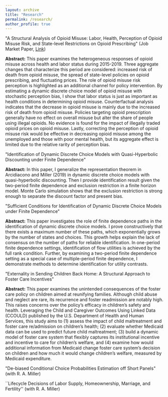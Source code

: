 ```yaml
---
layout: archive
title: "Research"
permalink: /research/
author_profile: true
---
```


"A Structural Analysis of Opioid Misuse: Labor, Health, Perception of Opioid Misuse Risk, and
State-level Restrictions on Opioid Prescribing" (Job Market Paper, [Link](https://www.dropbox.com/scl/fi/4by4huncfhc77klxaf4er/Jaepil_Lee_JMP.pdf?rlkey=q2fd0hfy2e24tqxstg51dgf7l&st=fpq2v5h9&dl=0)) 

**Abstract:** This paper examines the heterogeneous responses of opioid misuse across health and labor status during 2015-2019. Three aggregate changes that characterize this period are considered: increased risk of death from opioid misuse, the spread of state-level policies on opioid prescribing, and fluctuating prices. The role of opioid misuse risk perception is highlighted as an additional channel for policy intervention. By estimating a dynamic discrete choice model of opioid misuse with stochastic perception bias, I show that labor status is just as important as health conditions in determining opioid misuse. Counterfactual analysis indicates that the decrease in opioid misuse is mainly due to the increased risk of death from opioid misuse. Policies targeting opioid prescription generally have no effect on overall misuse but alter the share of people using illegal opioids. No evidence is found for the impact of illegally traded opioid prices on opioid misuse. Lastly, correcting the perception of opioid misuse risk would be effective in decreasing opioid misuse among the unemployed and those with poor mental health, but its aggregate effect is limited due to the relative rarity of perception bias.

"Identification of Dynamic Discrete Choice Models with Quasi-Hyperbolic Discounting under
Finite Dependence"

**Abstract:** In this paper, I generalize the representation theorem in Arcidiacono and Miller (2019) in dynamic discrete choice models with quasi-hyperbolic discounting. Then I provide identification result given the two-period finite dependence and exclusion restriction in a finite horizon model. Monte Carlo simulation shows that the exclusion restriction is strong enough to separate the discount factor and present bias.

"Sufficient Conditions for Identification of Dynamic Discrete Choice Models under Finite Dependence"

**Abstract:** This paper investigates the role of finite dependence paths in the identification of dynamic discrete choice models. I prove constructively that there exists a maximum number of these paths, which exponentially grows by the number of states and choices. This growth helps explain the lack of consensus on the number of paths for reliable identification. In one-period finite dependence settings, identification of flow utilities is achieved by the full rank condition. Further, by examining a two-period finite dependence setting as a special case of multiple-period finite dependence, I demonstrate methods to determine identification for utility contrasts.

"Externality in Sending Children Back Home: A Structural Approach to Foster Care Incentives"

**Abstract:** This paper examines the unintended consequences of the foster care policy on children aimed at reunifying families. Although child abuse and neglect are rare, its recurrence and foster readmission are notably high. This raises concerns over the policy’s efficacy in children’s safety and health. Leveraging the Child and Caregiver Outcomes Using Linked Data (CCOULD) published by the U.S. Department of Health and Human Services, this study aims to (1) assess the impact of child maltreatment and foster care re/admission on children’s health; (2) evaluate whether Medicaid data can be used to predict future child maltreatment; (3) build a dynamic model of foster care system that flexibly captures its institutional incentive and incentive to care for children’s welfare, and (4) examine how would additional information from Medicaid change foster care system’s decision on children and how much it would change children’s welfare, measured by Medicaid expenditure.


"De-biased Conditional Choice Probabilities Estimation off Short Panels" (with R. A. Miller)

``Lifecycle Decisions of Labor Supply, Homeownership, Marriage, and Fertility'' (with R. A. Miller)
